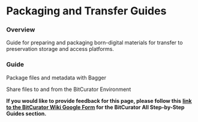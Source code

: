 # **Packaging and Transfer Guides**

### **Overview**

Guide for preparing and packaging born-digital materials for transfer to
preservation storage and access platforms.

### **Guide**

Package files and metadata with Bagger

Share files to and from the BitCurator Environment

**If you would like to provide feedback for this page, please follow
this** **[<u>link to the BitCurator Wiki Google
Form</u>](https://docs.google.com/forms/d/e/1FAIpQLSelmRx1VmgDEg3dU5_8cXZy9MZ5v8_sAl-Ur2nPFLAi6Lvu2w/viewform?usp=sf_link)
for the BitCurator All Step-by-Step Guides section.**
